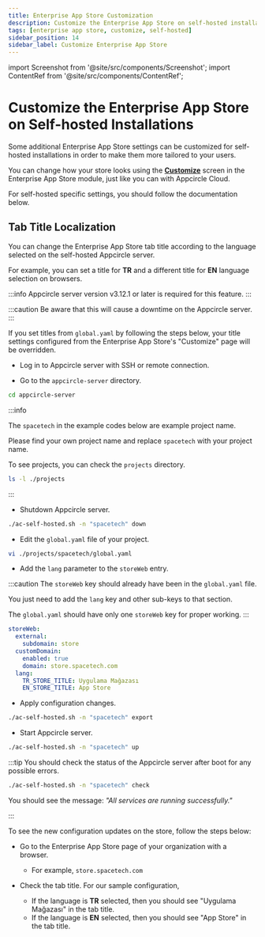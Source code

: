 ```yaml
---
title: Enterprise App Store Customization
description: Customize the Enterprise App Store on self-hosted installations
tags: [enterprise app store, customize, self-hosted]
sidebar_position: 14
sidebar_label: Customize Enterprise App Store
---
```


import Screenshot from '@site/src/components/Screenshot';
import ContentRef from '@site/src/components/ContentRef';

# Customize the Enterprise App Store on Self-hosted Installations

Some additional Enterprise App Store settings can be customized for self-hosted installations in order to make them more tailored to your users.

You can change how your store looks using the **[Customize](/enterprise-appstore/enterprise-app-store-setup/customize-ent-store)** screen in the Enterprise App Store module, just like you can with Appcircle Cloud.

For self-hosted specific settings, you should follow the documentation below.

## Tab Title Localization

You can change the Enterprise App Store tab title according to the language selected on the self-hosted Appcircle server.

For example, you can set a title for **TR** and a different title for **EN** language selection on browsers.

:::info
Appcircle server version v3.12.1 or later is required for this feature.
:::

:::caution
Be aware that this will cause a downtime on the Appcircle server.
:::

If you set titles from `global.yaml` by following the steps below, your title settings configured from the Enterprise App Store's "Customize" page will be overridden.

- Log in to Appcircle server with SSH or remote connection.

- Go to the `appcircle-server` directory.

```bash
cd appcircle-server
```

:::info

The `spacetech` in the example codes below are example project name.

Please find your own project name and replace `spacetech` with your project name.

To see projects, you can check the `projects` directory.

```bash
ls -l ./projects
```

:::

- Shutdown Appcircle server.

```bash
./ac-self-hosted.sh -n "spacetech" down
```

- Edit the `global.yaml` file of your project.

```bash
vi ./projects/spacetech/global.yaml
```

- Add the `lang` parameter to the `storeWeb` entry.

:::caution
The `storeWeb` key should already have been in the `global.yaml` file.

You just need to add the `lang` key and other sub-keys to that section.

The `global.yaml` should have only one `storeWeb` key for proper working.
:::

```yaml
storeWeb:
  external:
    subdomain: store
  customDomain:
    enabled: true
    domain: store.spacetech.com
  lang:
    TR_STORE_TITLE: Uygulama Mağazası
    EN_STORE_TITLE: App Store
```

- Apply configuration changes.

```bash
./ac-self-hosted.sh -n "spacetech" export
```

- Start Appcircle server.

```bash
./ac-self-hosted.sh -n "spacetech" up
```

:::tip
You should check the status of the Appcircle server after boot for any possible errors.

```bash
./ac-self-hosted.sh -n "spacetech" check
```

You should see the message: _"All services are running successfully."_

:::

To see the new configuration updates on the store, follow the steps below:

- Go to the Enterprise App Store page of your organization with a browser.

  - For example, `store.spacetech.com`

- Check the tab title. For our sample configuration,
  - If the language is **TR** selected, then you should see "Uygulama Mağazası" in the tab title.
  - If the language is **EN** selected, then you should see "App Store" in the tab title.
